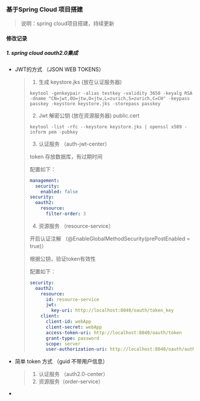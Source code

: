 ### 基于Spring Cloud 项目搭建

> 说明：spring cloud项目搭建，持续更新

#### 修改记录

#####  1. spring cloud oauth2.0集成

+ JWT的方式 （JSON WEB TOKENS）

  >1. 生成 keystore.jks (放在认证服务器)
  >
  >   ```
  >   keytool -genkeypair -alias testkey -validity 3650 -keyalg RSA -dname "CN=jwt,OU=jtw,O=jtw,L=zurich,S=zurich,C=CH" -keypass passkey -keystore keystore.jks -storepass passkey
  >   ```
  >
  >2. Jwt 解密公钥 (放在资源服务器)  public.cert
  >
  >   ```
  >   keytool -list -rfc --keystore keystore.jks | openssl x509 -inform pem -pubkey
  >   ```
  >
  >3. 认证服务 （auth-jwt-center）
  >
  >   token 存放数据库，有过期时间
  >
  >   配置如下：
  >
  >   ```yaml
  >   management:
  >     security:
  >       enabled: false
  >   security:
  >     oauth2:
  >       resource:
  >         filter-order: 3
  >   ```
  >
  >4. 资源服务 （resource-service）
  >
  >   开启认证注解 （@EnableGlobalMethodSecurity(prePostEnabled = true)）
  >
  >   根据公钥，验证token有效性
  >
  >   配置如下：
  >
  >   ```yaml
  >   security:
  >     oauth2:
  >       resource:
  >         id: resource-service
  >         jwt:
  >           key-uri: http://localhost:8040/oauth/token_key
  >       client:
  >         client-id: webApp
  >         client-secret: webApp
  >         access-token-uri: http://localhost:8040/oauth/token
  >         grant-type: password
  >         scope: server
  >         user-authorization-uri: http://localhost:8040/oauth/authorize
  >   ```

+ 简单 token 方式 （guid  不带用户信息）

  >1. 认证服务 （auth2.0-center）
  >2. 资源服务（order-service）

+  